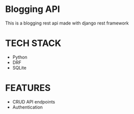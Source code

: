 # Blogging  API
This is a blogging rest api made with django rest framework

# TECH STACK
- Python
- DRF
- SQLite
  
# FEATURES
- CRUD API endpoints
- Authentication 
